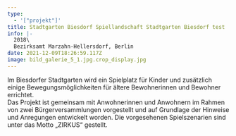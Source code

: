 ```yaml
---
type:
  - '["projekt"]'
title: Stadtgarten Biesdorf Spiellandschaft Stadtgarten Biesdorf test
info: |-
  2018\
  Bezirksamt Marzahn-Hellersdorf, Berlin
date: 2021-12-09T18:26:59.117Z
image: bild_galerie_5_1.jpg.crop_display.jpg
---
```

Im Biesdorfer Stadtgarten wird ein Spielplatz für Kinder und zusätzlich einige Bewegungsmöglichkeiten für ältere Bewohnerinnen und Bewohner errichtet.\
Das Projekt ist gemeinsam mit Anwohnerinnen und Anwohnern im Rahmen von zwei Bürgerversammlungen vorgestellt und auf Grundlage der Hinweise und Anregungen entwickelt worden. Die vorgesehenen Spielszenarien sind unter das Motto „ZIRKUS“ gestellt.
